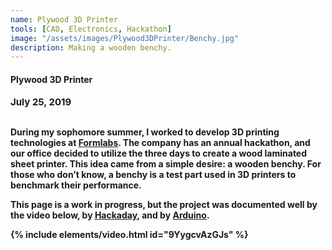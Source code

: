 ```yaml
---
name: Plywood 3D Printer
tools: [CAD, Electronics, Hackathon]
image: "/assets/images/Plywood3DPrinter/Benchy.jpg"
description: Making a wooden benchy.
---
```

#### <b>Plywood 3D Printer<b>
<p style="font-size:15px; padding: 0 0 1em 0;">July 25, 2019</p>

During my sophomore summer, I worked to develop 3D printing technologies at [Formlabs](https://www.formlabs.com). The company has an annual hackathon, and our office decided to utilize the three days to create a wood laminated sheet printer. This idea came from a simple desire: a wooden benchy. For those who don’t know, a benchy is a test part used in 3D printers to benchmark their performance.

This page is a work in progress, but the project was documented well by the video below, by [Hackaday](https://hackaday.com/2019/07/25/3d-printer-meets-cnc-router-to-make-wood-prints/), and by [Arduino](https://blog.arduino.cc/2019/07/26/plywood-printer-uses-a-unique-mix-of-manufacturing-methods/).

{% include elements/video.html id="9YygcvAzGJs" %}


<!-- ![gantry](\assets\images\Plywood3DPrinter\Gantry.gif)
![Z-drive](\assets\images\Plywood3DPrinter\Z-drive.gif) -->